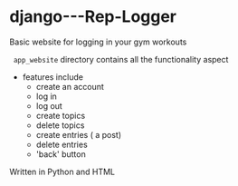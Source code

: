# django---Rep-Logger


Basic website for logging in your gym workouts

``` app_website``` directory contains all the functionality aspect
* features include
   - create an account
   - log in
   - log out
   - create topics
   - delete topics
   - create entries ( a post)
   - delete entries
   - 'back' button

Written in Python and HTML
